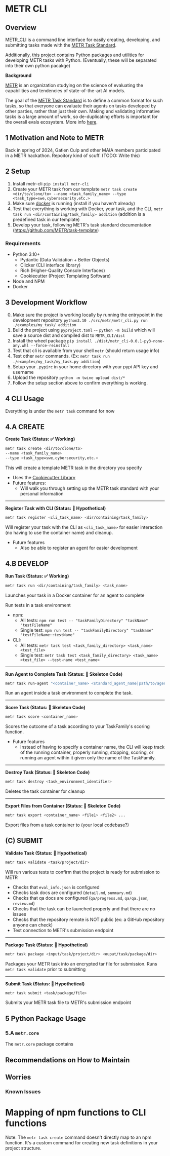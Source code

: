 # METR CLI

## Overview

METR_CLI is a command line interface for easily creating, developing, and submitting tasks made with the [METR Task Standard](https://github.com/METR/task-standard).

Additionally, this project contains Python packages and utilities for developing METR tasks with Python. (Eventually, these will be separated into their own python pacakge)

**Background**

[METR](https://metr.org/) is an organization studying on the science of evaluating the capabilities and tendencies of state-of-the-art AI models.

The goal of the [METR Task Standard](https://github.com/METR/task-standard) is to define a common format for such tasks, so that everyone can evaluate their agents on tasks developed by other parties, rather than just their own. Making and validating informative tasks is a large amount of work, so de-duplicating efforts is important for the overall evals ecosystem. More info [here](https://github.com/METR/task-standard).



## 1 Motivation and Note to METR

Back in spring of 2024, Gatlen Culp and other MAIA members participated in a METR hackathon. Repoitory kind of scuff. (TODO: Write this)

## 2 Setup
1. Install metr-cli `pip install metr-cli`
2. Create your METR task from our template `metr task create <dir/to/clone/to> --name <task_family_name> --type <task_type=swe,cybersecurity,etc.>`
3. Make sure [docker](https://www.docker.com/) is running (install if you haven't already)
4. Test that everything is working with Docker, your task, and the CLI, `metr task run <dir/containing/task_family> addition` (addition is a predefined task in our template)
5. Develop your task, following METR's task standard documentation (https://github.com/METR/task-template)

### Requirements

* Python 3.10+
  * Pydantic (Data Validation + Better Objects)
  * Clicker (CLI interface library)
  * Rich (Higher-Quality Console Interfaces)
  * Cookiecutter (Project Templating Software)
* Node and NPM
* Docker

## 3 Development Workflow
0. Make sure the project is working locally by running the entrypoint in the development repository `python3.10 ./src/metr/metr_cli.py run ./examples/my_task/ addition`
1. Build the project using `pyproject.toml` -- `python -m build` which will save a source dist and compiled dist to `METR_CLI/dist`
2. Install the wheel package `pip install ./dist/metr_cli-0.0.1-py3-none-any.whl --force-reinstall`
3. Test that cli is available from your shell `metr` (should return usage info)
4. Test other `metr` commands. (Ex: `metr task run ./examples/my_task/my_task.py addition`)
5. Setup your `.pypirc` in your home directory with your pypi API key and username
6. Upload the repository `python -m twine upload dist/*`
7. Follow the setup section above to confirm everything is working.

## 4 CLI Usage

Everything is under the `metr task` command for now

4.A CREATE
---

**Create Task (Status: ✅ Working)**

```bash
metr task create <dir/to/clone/to> 
--name <task_family_name> 
--type <task_type=swe,cybersecurity,etc.>
```
This will create a template METR task in the directory you specify
- Uses the [Cookiecutter Library](https://www.cookiecutter.io/)
- Future features:
  - Will walk you through setting up the METR task standard with your personal information

---
**Register Task with CLI (Status: 🤔 Hypothetical)**

```bash
metr task register <cli_task_name> <dir/containing/task_family>
```
Will register your task with the CLI as `<cli_task_name>` for easier interaction (no having to use the container name) and cleanup.
- Future features
  - Also be able to register an agent for easier development

4.B DEVELOP
---

**Run Task (Status: ✅ Working)**
```bash
metr task run <dir/containing/task_family> <task_name>
```
Launches your task in a Docker container for an agent to complete

Run tests in a task environment
   - npm: 
     - All tests: `npm run test -- "taskFamilyDirectory" "taskName" "testFileName"`
     - Single test: `npm run test -- "taskFamilyDirectory" "taskName" "testFileName::testName"`
   - CLI: 
     - All tests: `metr task test <task_family_directory> <task_name> <test_file>`
     - Single test: `metr task test <task_family_directory> <task_name> <test_file> --test-name <test_name>`

---
**Run Agent to Complete Task (Status: 🦴 Skeleton Code)**
```bash
metr task run-agent "<container_name> <standard_agent_name|path/to/agent>:<path/in/VM> [start_agent_command]"
```
Run an agent inside a task environment to complete the task.

---
**Score Task (Status: 🦴 Skeleton Code)**
```bash
metr task score <container_name>
```
Scores the outcome of a task according to your TaskFamily's scoring function.
- Future features
  - Instead of having to specify a container name, the CLI will keep track of the running container, properly running, stopping, scoring, or running an agent within it given only the name of the TaskFamily.

---
**Destroy Task  (Status: 🦴 Skeleton Code)**
```bash
metr task destroy <task_environment_identifier>
```
Deletes the task container for cleanup

---
**Export Files from Container (Status: 🦴 Skeleton Code)**
```bash
metr task export <container_name> <file1> <file2> ...
```
Export files from a task container to (your local codebase?)


(C) SUBMIT
---

**Validate Task (Status: 🤔 Hypothetical)**
```bash
metr task validate <task/project/dir>
```
Will run various tests to confirm that the project is ready for submission to METR
- Checks that `eval_info.json` is configured
- Checks task docs are configured (`detail.md`, `summary.md`)
- Checks that qa docs are configured (`qa/progress.md`, `qa/qa.json`, `review.md`)
- Checks that the task can be launched properly and that there are no issues
- Checks that the repository remote is NOT public (ex: a GitHub repository anyone can check)
- Test connection to METR's submission endpoint

---
**Package Task (Status: 🤔 Hypothetical)**
```bash
metr task package <input/task/project/dir> <ouput/task/package/dir>
```
Packages your METR task into an encrypted tar file for submission. Runs `metr task validate` prior to submitting

---
**Submit Task (Status: 🤔 Hypothetical)**
```bash
metr task submit <task/package/file>
```
Submits your METR task file to METR's submission endpoint

## 5 Python Package Usage

### 5.A `metr.core`

The `metr.core` package contains


## Recommendations on How to Maintain

## Worries

### Known Issues


# Mapping of npm functions to CLI functions

Note: The `metr task create` command doesn't directly map to an npm function. It's a custom command for creating new task definitions in your project structure.